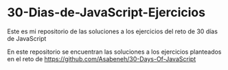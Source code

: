 # 30-Dias-de-JavaScript-Ejercicios
Este es mi repositorio de las soluciones a los ejercicios del reto de 30 días de JavaScript

En este repositorio se encuentran las soluciones a los ejercicios planteados en el reto de https://github.com/Asabeneh/30-Days-Of-JavaScript
